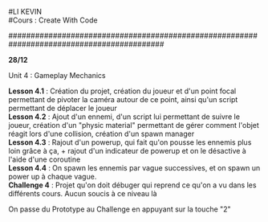 ﻿#LI KEVIN   
#Cours : Create With Code 
  
###########################################################################################  
  
**28/12**

Unit 4 : Gameplay Mechanics  
  
**Lesson 4.1** : Création du projet, création du joueur et d'un point focal permettant de pivoter la caméra autour de ce point, ainsi qu'un script permettant de déplacer le joueur  
**Lesson 4.2** : Ajout d'un ennemi, d'un script lui permettant de suivre le joueur, création d'un "physic material" permettant de gérer comment l'objet réagit lors d'une collision, création d'un spawn manager  
**Lesson 4.3** : Rajout d'un powerup, qui fait qu'on pousse les ennemis plus loin grâce à ça, + rajout d'un indicateur de powerup et on le désactive à l'aide d'une coroutine   
**Lesson 4.4** : On spawn les ennemis par vague successives, et on spawn un power up à chaque vague.   
**Challenge 4** : Projet qu'on doit débuger qui reprend ce qu'on a vu dans les différents cours. Aucun soucis à ce niveau là  
  
On passe du Prototype au Challenge en appuyant sur la touche "2"

  

